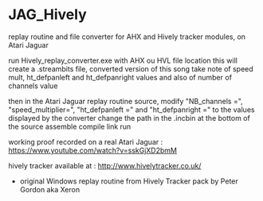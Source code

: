 # JAG_Hively
replay routine and file converter for AHX and Hively tracker modules, on Atari Jaguar

run Hively_replay_converter.exe with AHX ou HVL file location
this will create a .streambits file, converted version of this song
take note of speed mult, ht_defpanleft and ht_defpanright values
and also of number of channels value

then in the Atari Jaguar replay routine source, modify "NB_channels =", "speed_multiplier=", "ht_defpanleft =" and "ht_defpanright =" to the values displayed by the converter
change the path in the .incbin at the bottom of the source
assemble compile link
run

working proof recorded on a real Atari Jaguar : https://www.youtube.com/watch?v=sskGjXD2bmM

hively tracker available at : http://www.hivelytracker.co.uk/

- original Windows replay routine from Hively Tracker pack by Peter Gordon aka Xeron
